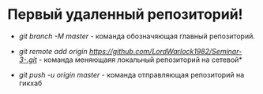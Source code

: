 # Первый удаленный репозиторий!

* *git branch -M master* - команда обозначяющая главный репозиторий.

* *git remote add origin https://github.com/LordWarlock1982/Seminar-3-.git* - команда меняющаяя локальный репозиторий на сетевой*

* *git push -u origin master* - команда отправляющая репозиторий на гикхаб